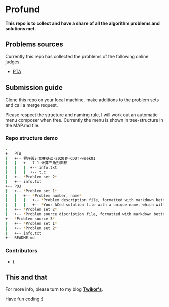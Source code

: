 # Profund

**This repo is to collect and have a share of all the algorithm problems and solutions met.**

## Problems sources

Currently this repo has collected the problems of the following online judges.

- [PTA](https://pintia.cn/)

## Submission guide

Clone this repo on your local machine, make additions to the problem sets and call a merge request.

Please respect the structure and naming rule, I will work out an automatic menu composer when free. Currently the menu is shown in tree-structure in the MAP.md file.

### Repo structure demo

```bash
.
+-- PTA
|   +-- 程序设计竞赛基础-2020春-CDUT-week01
|   |   +-- 7-1 计算三角形面积
|   |   |  +-- info.txt
|   |   |  +-- t.c
|   +-- *Problem set 2*
|   +-- info.txt
+-- POJ
|   +-- *Problem set 1*
|   |   +-- *Problem number, name*
|   |   |   +-- *Problem description file, formatted with markdown better*
|   |   |   +-- *Your ACed solution file with a unique name, which will be displayed below*
|   +-- *Problem set 2*
|   +-- *Problem source discription file, formatted with markdown better*
+-- *Problem source 3*
|   +-- *Problem set 1*
|   +-- *Problem set 2*
|   +-- info.txt
+-- README.md
```

### Contributors

- [t](https://twic.me)

## This and that

For more info, please turn to my blog [**Twikor's**](https://twic.me/).

Have fun coding :)
